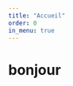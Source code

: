 ```yaml
---
title: "Accueil"
order: 0
in_menu: true
---
```

<style>
@import url('https://fonts.googleapis.com/css2?family=Honk&display=swap');
</style>

# bonjour 